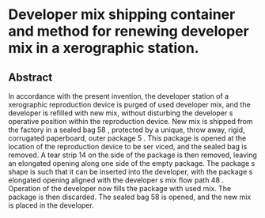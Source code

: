 # Developer mix shipping container and method for renewing developer mix in a xerographic station.

## Abstract
In accordance with the present invention, the developer station of a xerographic reproduction device is purged of used developer mix, and the developer is refilled with new mix, without disturbing the developer s operative position within the reproduction device. New mix is shipped from the factory in a sealed bag 58 , protected by a unique, throw away, rigid, corrugated paperboard, outer package 5 . This package is opened at the location of the reproduction device to be ser viced, and the sealed bag is removed. A tear strip 14 on the side of the package is then removed, leaving an elongated opening along one side of the empty package. The package s shape is such that it can be inserted into the developer, with the package s elongated opening aligned with the developer s mix flow path 48 . Operation of the developer now fills the package with used mix. The package is then discarded. The sealed bag 58 is opened, and the new mix is placed in the developer.